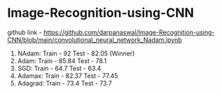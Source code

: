 # Image-Recognition-using-CNN

github link - https://github.com/darpanaswal/Image-Recognition-using-CNN/blob/main/convolutional_neural_network_Nadam.ipynb

1. NAdam:   Train - 92     Test - 82.05 (Winner)
2. Adam:    Train - 85.84  Test - 78.1
3. SGD:     Train - 64.7   Test - 63.4
4. Adamax:  Train - 82.37  Test - 77.45
5. Adagrad: Train - 73.4   Test - 73.7
